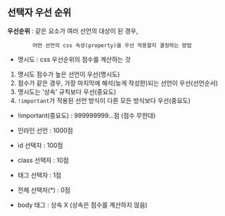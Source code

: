 ## 선택자 우선 순위
**우선순위** : 같은 요소가 여러 선언의 대상이 된 경우, 

            어떤 선언의 css 속성(property)을 우선 적용할지 결정하는 방법

- 명시도 : css 우선순위의 점수를 계산하는 것
1. 명시도 점수가 높은 선언이 우선(명시도)
2. 점수가 같은 경우, 가장 마지막에 해석(늦게 작성한)되는 선언이 우선(선언순서)
3. 명시도는 '상속' 규칙보다 우선(중요도)
4. `!important`가 적용된 선언 방식이 다른 모든 방식보다 우선(중요도)

 - !important(중요도) : 999999999...점 (점수 무한대)

 - 인라인 선언 : 1000점

 - id 선택자 : 100점

 - class 선택자 : 10점

 - 태그 선택자 : 1점

 - 전체 선택자(*) : 0점

 - body 태그 : 상속 X (상속은 점수를 계산하지 않음)